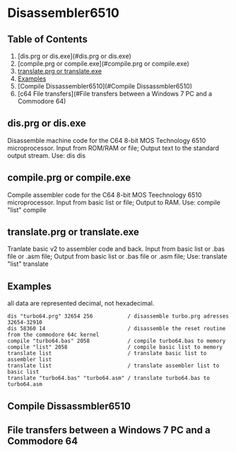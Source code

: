 # Disassembler6510

## Table of Contents
1. [dis.prg or dis.exe](#dis.prg or dis.exe)
2. [compile.prg or compile.exe](#compile.prg or compile.exe)
3. [translate.prg or translate.exe](#installation)
4. [Examples](#Examples)
5. [Compile Dissassembler6510](#Compile Dissassmbler6510)
6. [c64 File transfers](#File transfers between a Windows 7 PC and a Commodore 64)

## dis.prg or dis.exe
Disassemble machine code for the C64 8-bit MOS Technology 6510 microprocessor.
Input from ROM/RAM or file; Output text to the standard output stream.
Use: 
dis <start-adress> <length>
dis <file> <start-adress> <length> 

## compile.prg or compile.exe
Compile assembler code for the C64 8-bit MOS Teechnology 6510 microprocessor.
Input from basic list or file; Output to RAM.
Use: 
compile "list" <start-adress> 
compile <file> <start-adress>  

## translate.prg or translate.exe
Tranlate basic v2 to assembler code and back.
Input from basic list or .bas file or .asm file; Output from basic list or .bas file or .asm file;
Use:
translate "list"
translate <file> <file>

## Examples
all data are represented decimal, not hexadecimal.
```
dis "turbo64.prg" 32654 256           / disassemble turbo.prg adresses 32654-32910
dis 58360 14                          / disassemble the reset routine from the commodore 64c kernel
compile "turbo64.bas" 2058            / compile turbo64.bas to memory
compile "list" 2058                   / compile basic list to memory
translate list                        / translate basic list to assembler list
translate list                        / translate assembler list to basic list
translate "turbo64.bas" "turbo64.asm" / translate turbo64.bas to turbo64.asm
```
## Compile Dissassmbler6510
## File transfers between a Windows 7 PC and a Commodore 64

